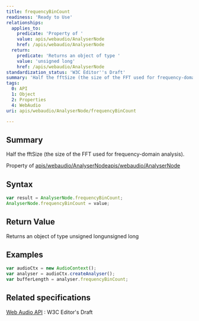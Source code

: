 ```yaml
---
title: frequencyBinCount
readiness: 'Ready to Use'
relationships:
  applies_to:
    predicate: 'Property of '
    value: apis/webaudio/AnalyserNode
    href: /apis/webaudio/AnalyserNode
  return:
    predicate: 'Returns an object of type '
    value: 'unsigned long'
    href: /apis/webaudio/AnalyserNode
standardization_status: 'W3C Editor''s Draft'
summary: 'Half the fftSize (the size of the FFT used for frequency-domain analysis).'
tags:
  0: API
  1: Object
  2: Properties
  4: WebAudio
uri: apis/webaudio/AnalyserNode/frequencyBinCount

---
```

## <span>Summary</span>

Half the fftSize (the size of the FFT used for frequency-domain analysis).

Property of [apis/webaudio/AnalyserNode](/apis/webaudio/AnalyserNode)[apis/webaudio/AnalyserNode](/apis/webaudio/AnalyserNode)

## <span>Syntax</span>

``` js
var result = AnalyserNode.frequencyBinCount;
AnalyserNode.frequencyBinCount = value;
```

## <span>Return Value</span>

Returns an object of type unsigned longunsigned long

## <span>Examples</span>

``` js
var audioCtx = new AudioContext();
var analyser = audioCtx.createAnalyser();
var bufferLength = analyser.frequencyBinCount;
```

## <span>Related specifications</span>

[Web Audio API](http://webaudio.github.io/web-audio-api/)
:   W3C Editor's Draft
